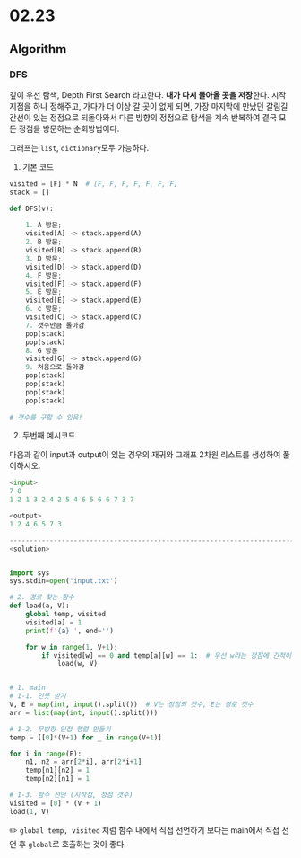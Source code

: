 # 02.23

## Algorithm



 ### **DFS**

깊이 우선 탐색, Depth First Search 라고한다. **내가 다시 돌아올 곳을 저장**한다. 시작 지점을 하나 정해주고, 가다가 더 이상 갈 곳이 없게 되면, 가장 마지막에 만났던 갈림길 간선이 있는 정점으로 되돌아와서 다른 방향의 정점으로 탐색을 계속 반복하여 결국 모든 정점을 방문하는 순회방법이다. 

그래프는 `list`, `dictionary`모두 가능하다. 

1.  기본 코드

```python
visited = [F] * N  # [F, F, F, F, F, F, F]
stack = []

def DFS(v):
    
    1. A 방문;
    visited[A] -> stack.append(A)
    2. B 방문;
    visited[B] -> stack.append(B)
    3. D 방문;
    visited[D] -> stack.append(D)
    4. F 방문;
    visited[F] -> stack.append(F)
    5. E 방문;
    visited[E] -> stack.append(E)
    6. c 방문;
    visited[C] -> stack.append(C)
    7. 갯수만큼 돌아감
    pop(stack)
    pop(stack)
    8. G 방문 
    visited[G] -> stack.append(G)
    9. 처음으로 돌아감
    pop(stack)
    pop(stack)
    pop(stack)
    pop(stack)
    
# 갯수를 구할 수 있음!    
```



2.  두번째 예시코드

다음과 같이  input과 output이 있는 경우의 재귀와 그래프 2차원 리스트를 생성하여 풀이하시오.

```python
<input>
7 8
1 2 1 3 2 4 2 5 4 6 5 6 6 7 3 7

<output>
1 2 4 6 5 7 3

------------------------------------------------------------------------------
<solution>


import sys
sys.stdin=open('input.txt')

# 2. 경로 찾는 함수
def load(a, V):
    global temp, visited  
    visited[a] = 1
    print(f'{a} ', end='')

    for w in range(1, V+1):
        if visited[w] == 0 and temp[a][w] == 1:  # 우선 w라는 정점에 간적이 없고, 인접 행렬 temp의 지정위치가 1이라면
            load(w, V)


# 1. main
# 1-1. 인풋 받기
V, E = map(int, input().split())  # V는 정점의 갯수, E는 경로 갯수
arr = list(map(int, input().split()))

# 1-2. 무방향 인접 행렬 만들기
temp = [[0]*(V+1) for _ in range(V+1)]

for i in range(E):
    n1, n2 = arr[2*i], arr[2*i+1]
    temp[n1][n2] = 1
    temp[n2][n1] = 1

# 1-3. 함수 선언 (시작점, 정점 갯수)
visited = [0] * (V + 1)
load(1, V)

```

:pencil2: `global temp, visited` 처럼 함수 내에서 직접 선언하기 보다는 main에서 직접 선언 후 `global`로 호출하는 것이 좋다.  

